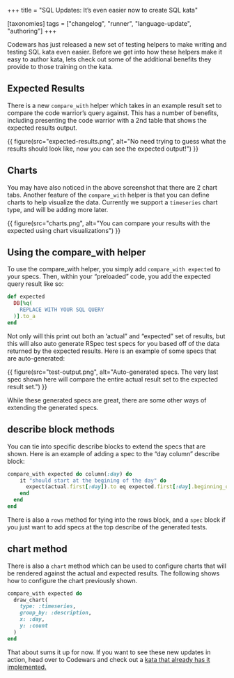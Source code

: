 +++
title = "SQL Updates: It’s even easier now to create SQL kata"

[taxonomies]
tags = ["changelog", "runner", "language-update", "authoring"]
+++

Codewars has just released a new set of testing helpers to make writing and testing SQL kata even easier. Before we get into how these helpers make it easy to author kata, lets check out some of the additional benefits they provide to those training on the kata.

## Expected Results

There is a new `compare_with` helper which takes in an example result set to compare the code warrior’s query against. This has a number of benefits, including presenting the code warrior with a 2nd table that shows the expected results output.

{{ figure(src="expected-results.png", alt="No need trying to guess what the results should look like, now you can see the expected output!") }}

## Charts

You may have also noticed in the above screenshot that there are 2 chart tabs. Another feature of the `compare_with` helper is that you can define charts to help visualize the data. Currently we support a `timeseries` chart type, and will be adding more later.

{{ figure(src="charts.png", alt="You can compare your results with the expected using chart visualizations") }}

## Using the compare_with helper

To use the compare_with helper, you simply add `compare_with expected` to your specs. Then, within your “preloaded” code, you add the expected query result like so:

```ruby
def expected  
  DB[%q(  
    REPLACE WITH YOUR SQL QUERY   
  )].to_a  
end
```

Not only will this print out both an ‘actual” and “expected” set of results, but this will also auto generate RSpec test specs for you based off of the data returned by the expected results. Here is an example of some specs that are auto-generated:

{{ figure(src="test-output.png", alt="Auto-generated specs. The very last spec shown here will compare the entire actual result set to the expected result set.") }}

While these generated specs are great, there are some other ways of extending the generated specs.

## describe block methods

You can tie into specific describe blocks to extend the specs that are shown. Here is an example of adding a spec to the “day column” describe block:

```ruby
compare_with expected do column(:day) do  
    it "should start at the begining of the day" do  
      expect(actual.first[:day]).to eq expected.first[:day].beginning_of_day  
    end  
  end  
end
```

There is also a `rows` method for tying into the rows block, and a `spec` block if you just want to add specs at the top describe of the generated tests.

## chart method

There is also a `chart` method which can be used to configure charts that will be rendered against the actual and expected results. The following shows how to configure the chart previously shown.

```ruby
compare_with expected do  
  draw_chart(  
    type: :timeseries,   
    group_by: :description,  
    x: :day,  
    y: :count  
  )  
end
```

That about sums it up for now. If you want to see these new updates in action, head over to Codewars and check out a [kata that already has it implemented.](https://www.codewars.com/kata/sql-basics-group-by-day/?utm_source=medium&utm_medium=blog&utm_campaign=sql_updates)
